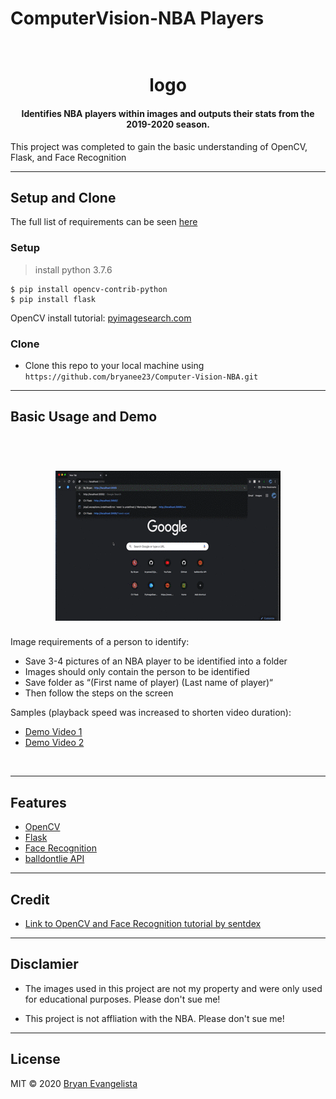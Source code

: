 # ComputerVision-NBA Players

<h1 align="center">
  <br>
logo
<!-- <img src="/static/readme/screenshots.gif"> -->
</h1>



<h4 align="center">Identifies NBA players within images and outputs their stats from the 2019-2020 season.</h4>

This project was completed to gain the basic understanding of OpenCV, Flask, and Face Recognition


---

## Setup and Clone

The full list of requirements can be seen <a href="https://github.com/bryanee23/flask-site/blob/master/license_readme_server%20scrpit_requirements/requirements.txt">here</a>


### Setup

> install python 3.7.6

```shell
$ pip install opencv-contrib-python
$ pip install flask
```


OpenCV install tutorial: <a href="https://www.pyimagesearch.com/2018/09/19/pip-install-opencv/">pyimagesearch.com</a>

### Clone

- Clone this repo to your local machine using `https://github.com/bryanee23/Computer-Vision-NBA.git`



---

## Basic Usage and Demo

<h1 align="center">
  <br>
<img src="/static/readme/screenshots.gif">
</h1>

Image requirements of a person to identify:
-	Save 3-4 pictures of an NBA player to be identified into a folder
-	Images should only contain the person to be identified
-	Save folder as “(First name of player) (Last name of player)“
- Then follow the steps on the screen

Samples (playback speed was increased to shorten video duration):
- <a href="https://drive.google.com/file/d/1wL7EyNAajq060LifrQtv-5wWWLIDzKNX/view?usp=sharing">Demo Video 1</a>
- <a href="https://drive.google.com/file/d/1DrNX3qVt9I_ONk5uQ-fAIn3lxyiZ24GM/view?usp=sharing">Demo Video 2</a>
<br/>


---


## Features
-	<a href="https://opencv.org/">OpenCV</a>
-	<a href="https://palletsprojects.com/p/flask/">Flask</a>
-	<a href="https://pypi.org/project/face-recognition/">Face Recognition</a>
-	<a href="www.balldontlie.io">balldontlie API</a>

---

## Credit
- <a href="https://www.youtube.com/watch?v=PdkPI92KSIs&t=109sg">Link to OpenCV and Face Recognition tutorial by sentdex</a>

---

## Disclamier
- The images used in this project are not my property and were only used for educational purposes. Please don't sue me!

- This project is not affliation with the NBA. Please don't sue me!

---

## License
MIT  © 2020 [Bryan Evangelista](https://www.linkedin.com/in/bryanevangelista/)
